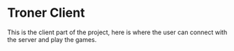 # Troner Client

This is the client part of the project, here is where the user can connect with the server and play the games.
